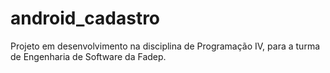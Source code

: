 # android_cadastro

Projeto em desenvolvimento na disciplina de Programação IV, para a turma de Engenharia de Software da Fadep.
